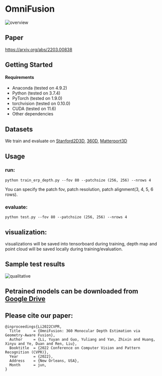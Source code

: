 # OmniFusion
![overview](https://user-images.githubusercontent.com/13631958/159185840-573c7baf-4153-4824-97c8-7f2ce0546013.jpg)
## Paper
https://arxiv.org/abs/2203.00838
## Getting Started
#### Requirements
- Anaconda (tested on 4.9.2)
- Python (tested on 3.7.4)
- PyTorch (tested on 1.9.0)
- torchvision (tested on 0.10.0)
- CUDA (tested on 11.6)
- Other dependencies
## Datasets
We train and evaluate on [Stanford2D3D](http://buildingparser.stanford.edu/dataset.html), 
[360D](https://vcl3d.github.io/3D60/), [Matterport3D](https://niessner.github.io/Matterport/)
## Usage
###  run:
```
python train_erp_depth.py --fov 80 --patchsize (256, 256) --nrows 4
```
You can specify the patch fov, patch resolution, patch alignment(3, 4, 5, 6 rows).
### evaluate:
```
python test.py --fov 80 --patchsize (256, 256) --nrows 4
```
## visualization:
visualizations will be saved into tensorboard during training, depth map and point cloud will be saved locally during training/evaluation.

## Sample test results
![qualitative](https://user-images.githubusercontent.com/13631958/159186337-b66d141c-71f5-40ec-a8ed-22353521f6d4.jpg)

## Petrained models can be downloaded from [Google Drive](https://drive.google.com/drive/folders/1b6mZJhF3j914AZ6TOGXrqgtGcHzHUAOc?usp=sharing)

## Please cite our paper:
```
@inproceedings{Li2022CVPR,
  Title      = {OmniFusion: 360 Monocular Depth Estimation via Geometry-Aware Fusion},
  Author     = {Li, Yuyan and Guo, Yuliang and Yan, Zhixin and Huang, Xinyu and Ye, Duan and Ren, Liu},
  Booktitle  = {2022 Conference on Computer Vision and Pattern Recognition (CVPR)},
  Year       = {2022},
  Address    = {New Orleans, USA},
  Month      = jun,
}
```
